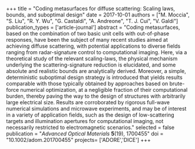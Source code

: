 +++
title = "Coding metasurfaces for diffuse scattering: Scaling laws, bounds, and suboptimal design"
date = 2017-10-01
authors = ["M. Moccia", "S. Liu", "R. Y. Wu", "G. Castaldi", "A. Andreone", "T. J. Cui", "V. Galdi"]
publication_types = ['article-journal']
abstract = "Coding metasurfaces, based on the combination of two basic unit cells with out-of-phase responses, have been the subject of many recent studies aimed at achieving diffuse scattering, with potential applications to diverse fields ranging from radar-signature control to computational imaging. Here, via a theoretical study of the relevant scaling-laws, the physical mechanism underlying the scattering-signature reduction is elucidated, and some absolute and realistic bounds are analytically derived. Moreover, a simple, deterministic suboptimal design strategy is introduced that yields results comparable with those typically obtained by approaches based on brute-force numerical optimization, at a negligible fraction of their computational burden, thereby paving the way to the design of structures with arbitrarily large electrical size. Results are corroborated by rigorous full-wave numerical simulations and microwave experiments, and may be of interest in a variety of application fields, such as the design of low-scattering targets and illumination apertures for computational imaging, not necessarily restricted to electromagnetic scenarios."
selected = false
publication = "*Advanced Optical Materials* **5**(19), 1700455"
doi = "10.1002/adom.201700455"
projects= ['ADORE','DICE']
+++
